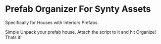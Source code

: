 # Prefab Organizer For Synty Assets
 Specifically for Houses with Interiors Prefabs. 

Simple Unpack your prefab house. Attach the script to it and hit Organize! Thats it!
